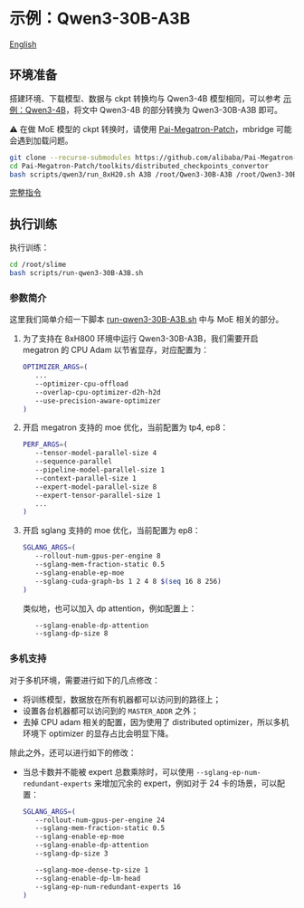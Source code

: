 # 示例：Qwen3-30B-A3B

[English](../../en/models/qwen3-30B-A3B.md)

## 环境准备

搭建环境、下载模型、数据与 ckpt 转换均与 Qwen3-4B 模型相同，可以参考 [示例：Qwen3-4B](./qwen3-4B.md)，将文中 Qwen3-4B 的部分转换为 Qwen3-30B-A3B 即可。

⚠️ 在做 MoE 模型的 ckpt 转换时，请使用 [Pai-Megatron-Patch](https://github.com/alibaba/Pai-Megatron-Patch)，mbridge 可能会遇到加载问题。

```bash
git clone --recurse-submodules https://github.com/alibaba/Pai-Megatron-Patch.git
cd Pai-Megatron-Patch/toolkits/distributed_checkpoints_convertor
bash scripts/qwen3/run_8xH20.sh A3B /root/Qwen3-30B-A3B /root/Qwen3-30B-A3B_torch_dist_2 false true bf16
```

[完整指令](https://github.com/alibaba/Pai-Megatron-Patch/blob/main/examples/qwen3/README.md)

## 执行训练

执行训练：

```bash
cd /root/slime
bash scripts/run-qwen3-30B-A3B.sh
```

### 参数简介

这里我们简单介绍一下脚本 [run-qwen3-30B-A3B.sh](../../../scripts/run-qwen3-30B-A3B.sh) 中与 MoE 相关的部分。

1. 为了支持在 8xH800 环境中运行 Qwen3-30B-A3B，我们需要开启 megatron 的 CPU Adam 以节省显存，对应配置为：

   ```bash
   OPTIMIZER_ARGS=(
      ...
      --optimizer-cpu-offload
      --overlap-cpu-optimizer-d2h-h2d
      --use-precision-aware-optimizer
   )
   ```

2. 开启 megatron 支持的 moe 优化，当前配置为 tp4, ep8：

   ```bash
   PERF_ARGS=(
      --tensor-model-parallel-size 4
      --sequence-parallel
      --pipeline-model-parallel-size 1
      --context-parallel-size 1
      --expert-model-parallel-size 8
      --expert-tensor-parallel-size 1
      ...
   )
   ```

3. 开启 sglang 支持的 moe 优化，当前配置为 ep8：

   ```bash
   SGLANG_ARGS=(
      --rollout-num-gpus-per-engine 8
      --sglang-mem-fraction-static 0.5
      --sglang-enable-ep-moe
      --sglang-cuda-graph-bs 1 2 4 8 $(seq 16 8 256)
   )
   ```

   类似地，也可以加入 dp attention，例如配置上：

   ```bash
      --sglang-enable-dp-attention
      --sglang-dp-size 8
   ```

### 多机支持

对于多机环境，需要进行如下的几点修改：
- 将训练模型，数据放在所有机器都可以访问到的路径上；
- 设置各台机器都可以访问到的 `MASTER_ADDR` 之外；
- 去掉 CPU adam 相关的配置，因为使用了 distributed optimizer，所以多机环境下 optimizer 的显存占比会明显下降。

除此之外，还可以进行如下的修改：

- 当总卡数并不能被 expert 总数乘除时，可以使用 `--sglang-ep-num-redundant-experts` 来增加冗余的 expert，例如对于 24 卡的场景，可以配置：

   ```bash
   SGLANG_ARGS=(
      --rollout-num-gpus-per-engine 24
      --sglang-mem-fraction-static 0.5
      --sglang-enable-ep-moe
      --sglang-enable-dp-attention
      --sglang-dp-size 3

      --sglang-moe-dense-tp-size 1
      --sglang-enable-dp-lm-head
      --sglang-ep-num-redundant-experts 16   
   )
   ```
